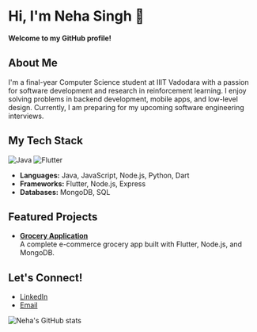 # Hi, I'm Neha Singh 👋
**Welcome to my GitHub profile!**

## About Me
I'm a final-year Computer Science student at IIIT Vadodara with a passion for software development and research in reinforcement learning. I enjoy solving problems in backend development, mobile apps, and low-level design. Currently, I am preparing for my upcoming software engineering interviews.

## My Tech Stack
![Java](https://img.shields.io/badge/Java-ED8B00?style=for-the-badge&logo=java&logoColor=white) ![Flutter](https://img.shields.io/badge/Flutter-02569B?style=for-the-badge&logo=flutter&logoColor=white)

- **Languages:** Java, JavaScript, Node.js, Python, Dart
- **Frameworks:** Flutter, Node.js, Express
- **Databases:** MongoDB, SQL

## Featured Projects
- **[Grocery Application](https://github.com/Neha0221/Grocery_App)**  
  A complete e-commerce grocery app built with Flutter, Node.js, and MongoDB.

## Let's Connect!
- [LinkedIn](https://www.linkedin.com/in/neha-singh-123456/)
- [Email](mailto:ns0638835@gmail.com)

![Neha's GitHub stats](https://github-readme-stats.vercel.app/api?username=Neha0221&show_icons=true&theme=radical)

